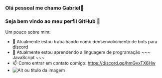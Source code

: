### Olá pessoal me chamo Gabriel👋
### Seja bem vindo ao meu perfil GitHub 👋

Um pouco sobre mim:

- 🔭 Atualmente estou trabalhando como densenvolvimento de bots para discord
- 🌱 Atualmente estou aprendendo a linguagem de programação ~~~ JavaScript ~~~
- 📫 Como entrar em contato comigo: <https://discord.gg/hmGvxTX6Hw>
- ![Alt ou título da imagem](https://c.tenor.com/S5gJsF7DFdIAAAAd/bem-vindo.gif)
